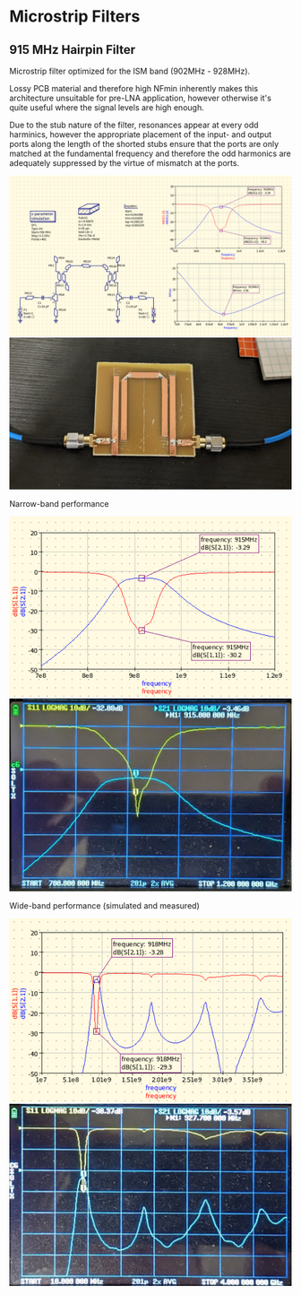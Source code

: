 # Microstrip Filters

## 915 MHz Hairpin Filter

Microstrip filter optimized for the ISM band (902MHz - 928MHz).

Lossy PCB material and therefore high NFmin inherently makes this architecture unsuitable for pre-LNA application, however otherwise it's quite useful where the signal levels are high enough.

Due to the stub nature of the filter, resonances appear at every odd harminics, however the appropriate placement of the input- and output ports along the length of the shorted stubs ensure that the ports are only matched at the fundamental frequency and therefore the odd harmonics are adequately suppressed by the virtue of mismatch at the ports.

![design](hairpin_design.png)
![build](hairpin_build.jpg)

Narrow-band performance

![sim_nb](hairpin_sim_nb.png)
![meas_nb](hairpin_meas_nb.jpg)

Wide-band performance (simulated and measured)

![sim_wb](hairpin_sim_wb.png)
![meas_wb](hairpin_meas_wb.jpg)

